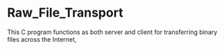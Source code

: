 # Raw_File_Transport
This C program functions as both server and client for transferring binary files across the Internet,
